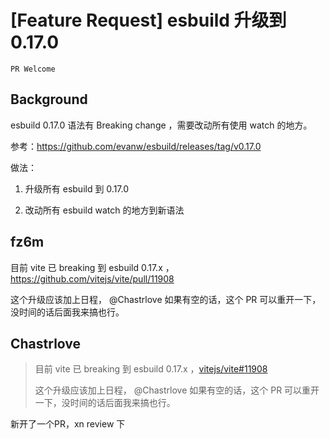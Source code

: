 # [Feature Request] esbuild 升级到 0.17.0

`PR Welcome`

## Background

esbuild 0.17.0 语法有 Breaking change ，需要改动所有使用 watch 的地方。

参考：https://github.com/evanw/esbuild/releases/tag/v0.17.0

做法：

1. 升级所有 esbuild 到 0.17.0

2. 改动所有 esbuild watch 的地方到新语法

## fz6m

目前 vite 已 breaking 到 esbuild 0.17.x ，https://github.com/vitejs/vite/pull/11908

这个升级应该加上日程， @Chastrlove 如果有空的话，这个 PR 可以重开一下，没时间的话后面我来搞也行。

## Chastrlove

> 目前 vite 已 breaking 到 esbuild 0.17.x ，[vitejs/vite#11908](https://github.com/vitejs/vite/pull/11908)
>
> 这个升级应该加上日程， @Chastrlove 如果有空的话，这个 PR 可以重开一下，没时间的话后面我来搞也行。

新开了一个PR，xn review 下
